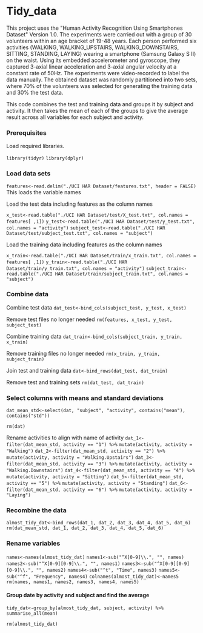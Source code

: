 # Tidy_data

This project uses the "Human Activity Recognition Using Smartphones Dataset" Version 1.0.  The experiments were carried out with a group of 30 volunteers within an age bracket of 19-48 years. Each person performed six activities (WALKING, WALKING_UPSTAIRS, WALKING_DOWNSTAIRS, SITTING, STANDING, LAYING) wearing a smartphone (Samsung Galaxy S II) on the waist. Using its embedded accelerometer and gyroscope, they captured 3-axial linear acceleration and 3-axial angular velocity at a constant rate of 50Hz. The experiments were video-recorded to label the data manually. The obtained dataset was randomly partitioned into two sets, where 70% of the volunteers was selected for generating the training data and 30% the test data. 

This code combines the test and training data and groups it by subject and activity.  It then takes the mean of each of the groups to give the average result across all variables for each subject and activity.

### Prerequisites
Load required libraries.

```library(tidyr)```
```library(dplyr)```


### Load data sets

```features<-read.delim("./UCI HAR Dataset/features.txt", header = FALSE)``` 
This loads the variable names

Load the test data including features as the column names

```x_test<-read.table("./UCI HAR Dataset/test/X_test.txt", col.names = features[ ,1])```
```y_test<-read.table("./UCI HAR Dataset/test/y_test.txt", col.names = "activity")```
```subject_test<-read.table("./UCI HAR Dataset/test/subject_test.txt", col.names = "subject")```

Load the training data including features as the column names

```x_train<-read.table("./UCI HAR Dataset/train/x_train.txt", col.names = features[ ,1])```
```y_train<-read.table("./UCI HAR Dataset/train/y_train.txt", col.names = "activity")```
```subject_train<-read.table("./UCI HAR Dataset/train/subject_train.txt", col.names = "subject")```


### Combine data

Combine test data
```dat_test<-bind_cols(subject_test, y_test, x_test)```

Remove test files no longer needed
```rm(features, x_test, y_test, subject_test)```

Combine training data
```dat_train<-bind_cols(subject_train, y_train, x_train)```

Remove training files no longer needed
```rm(x_train, y_train, subject_train)```

Join test and training data
```dat<-bind_rows(dat_test, dat_train)```

Remove test and training sets
```rm(dat_test, dat_train)```

### Select columns with means and standard deviations

```dat_mean_std<-select(dat, "subject", "activity", contains("mean"), contains("std"))```

```rm(dat)```

Rename activities to align with name of activity
```dat_1<-filter(dat_mean_std, activity == "1") %>%```
    ```mutate(activity, activity = "Walking")```
```dat_2<-filter(dat_mean_std, activity == "2") %>%```
    ```mutate(activity, activity = "Walking.Upstairs")```
```dat_3<-filter(dat_mean_std, activity == "3") %>%```
    ```mutate(activity, activity = "Walking.Downstairs")```
```dat_4<-filter(dat_mean_std, activity == "4") %>%```
    ```mutate(activity, activity = "Sitting")```
```dat_5<-filter(dat_mean_std, activity == "5") %>%```
    ```mutate(activity, activity = "Standing")```
```dat_6<-filter(dat_mean_std, activity == "6") %>%```
    ```mutate(activity, activity = "Laying")```

### Recombine the data

```almost_tidy_dat<-bind_rows(dat_1, dat_2, dat_3, dat_4, dat_5, dat_6)```
```rm(dat_mean_std, dat_1, dat_2, dat_3, dat_4, dat_5, dat_6)```

### Rename variables

```names<-names(almost_tidy_dat)```
```names1<-sub("^X[0-9]\\.", "", names)```
```names2<-sub("^X[0-9][0-9]\\.", "", names1)```
```names3<-sub("^X[0-9][0-9][0-9]\\.", "", names2)```
```names4<-sub("^t", "Time", names3)```
```names5<-sub("^f", "Frequency", names4)```
```colnames(almost_tidy_dat)<-names5```
```rm(names, names1, names2, names3, names4, names5)```

#### Group date by activity and subject and find the average

```tidy_dat<-group_by(almost_tidy_dat, subject, activity) %>%```
    ```summarise_all(mean)```
    
```rm(almost_tidy_dat)```
